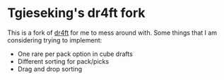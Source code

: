 # Tgieseking's dr4ft fork

This is a fork of [dr4ft](https://github.com/dr4fters/dr4ft) for me to mess around with. Some things that I am considering trying to implement:
* One rare per pack option in cube drafts
* Different sorting for pack/picks
* Drag and drop sorting